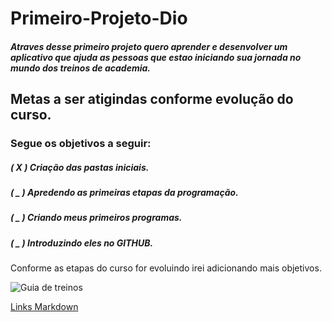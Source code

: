 # Primeiro-Projeto-Dio

##### Atraves desse primeiro projeto quero aprender e desenvolver um aplicativo que ajuda as pessoas que estao iniciando sua jornada no mundo dos treinos de academia.

## **Metas a ser atigindas conforme evolução do curso.**

### Segue os objetivos a seguir:

##### ( X )  Criação das pastas iniciais.
##### ( _ )  Apredendo as primeiras etapas da programação.
##### ( _ )  Criando meus primeiros programas.
##### ( _ )  Introduzindo eles no GITHUB.

Conforme as etapas do curso for evoluindo irei adicionando mais objetivos.

![Guia de treinos](https://diariodeatleta.com.br/wp-content/uploads/2021/05/descanso-treino.jpg)

[Links Markdown](https://docs.pipz.com/central-de-ajuda/learning-center/guia-basico-de-markdown#open)
